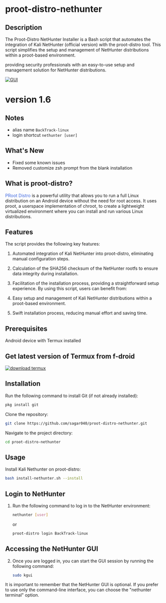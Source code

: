 # proot-distro-nethunter

## Description
The Proot-Distro NetHunter Installer is a Bash script that automates the integration of Kali NetHunter (official version) with the proot-distro tool. This script simplifies the setup and management of NetHunter distributions within a proot-based environment.

providing security professionals with an easy-to-use setup and management solution for NetHunter distributions.

[![GUI](https://sagar040.github.io/archives/data/proot-distro-nethunter/images/gui.gif)](https://sagar040.github.io/archives/data/proot-distro-nethunter/images/gui.gif)

# version 1.6

## Notes
- alias name `BackTrack-linux`
- login shortcut  `nethunter [user]`

## What's New

- Fixed some known issues
- Removed customize zsh prompt from the blank installation

## What is proot-distro?
<a href="https://github.com/termux/proot-distro/" style="text-decoration: none;color:royalblue;">PRoot Distro</a> is a powerful utility that allows you to run a full Linux distribution on an Android device without the need for root access. It uses proot, a userspace implementation of chroot, to create a lightweight virtualized environment where you can install and run various Linux distributions.


## Features

The script provides the following key features:

1. Automated integration of Kali NetHunter into proot-distro, eliminating manual configuration steps.
2. Calculation of the SHA256 checksum of the NetHunter rootfs to ensure data integrity during installation.
3. Facilitation of the installation process, providing a straightforward setup experience.
By using this script, users can benefit from:

1. Easy setup and management of Kali NetHunter distributions within a proot-based environment.
2. Swift installation process, reducing manual effort and saving time.


## Prerequisites

Android device with Termux installed

## Get latest version of Termux from f-droid

<a href="https://f-droid.org/en/packages/com.termux/">![download termux](https://f-droid.org/assets/fdroid-logo-text_S0MUfk_FsnAYL7n2MQye-34IoSNm6QM6xYjDnMqkufo=.svg)</a>


## Installation

Run the following command to install Git (if not already installed):

```bash
pkg install git
```

Clone the repository:
```bash
git clone https://github.com/sagar040/proot-distro-nethunter.git
```

Navigate to the project directory:
```bash
cd proot-distro-nethunter

```

## Usage

Install Kali Nethunter on proot-distro:
```bash
bash install-nethunter.sh --install
```

## Login to NetHunter

1. Run the following command to log in to the NetHunter environment:
    ```bash
    nethunter [user]
    ```
    or
    ```bash
    proot-distro login BackTrack-linux
    ```
## Accessing the NetHunter GUI

2. Once you are logged in, you can start the GUI session by running the following command:
    ```bash
    sudo kgui
    ```

It is important to remember that the NetHunter GUI is optional. If you prefer to use only the command-line interface, you can choose the "nethunter terminal" option.
